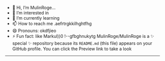 - 👋 Hi, I’m MulinRoge...
- 👀 I’m interested in 
- 🌱 I’m currently learning
- 📫 How to reach me .aefrtrgkkilhghtfhg
- 😄 Pronouns: okdfjieo
- ⚡ Fun fact: like Markul))0
!--gfbghnukytg
MulinRoge/MulinRoge is a ✨ special ✨ repository because its `README.md` (this file) appears on your GitHub profile.
You can click the Preview link to take a look 
---
